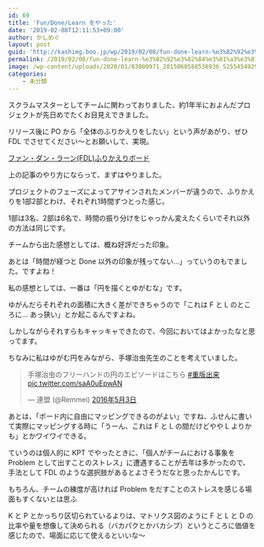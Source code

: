 ```yaml
---
id: 69
title: 'Fun/Done/Learn をやった'
date: '2019-02-08T12:11:53+09:00'
author: かしめぐ
layout: post
guid: 'http://kashimg.boo.jp/wp/2019/02/08/fun-done-learn-%e3%82%92%e3%82%84%e3%81%a3%e3%81%9f/'
permalink: /2019/02/08/fun-done-learn-%e3%82%92%e3%82%84%e3%81%a3%e3%81%9f/
image: /wp-content/uploads/2020/01/83000971_2815060588536936_5255454929803280384_n-scaled-e1579585584805.jpg
categories:
    - 未分類
---
```


スクラムマスターとしてチームに関わっておりました、約1年半におよんだプロジェクトが先日めでたくお目見えできました。

リリース後に PO から「全体のふりかえりをしたい」という声があがり、ぜひ FDL でさせてください〜とお願いして、実現。

[ファン・ダン・ラーン(FDL)ふりかえりボード](https://qiita.com/yattom/items/90ac533d993d3a2d2d0f)

上の記事のやり方にならって、まずはやりました。

プロジェクトのフェーズによってアサインされたメンバーが違うので、ふりかえりを1部2部とわけ、それぞれ1時間ずつとった感じ。

1部は3名、2部は6名で、時間の振り分けをじゃっかん変えたくらいでそれ以外の方法は同じです。

チームから出た感想としては、概ね好評だった印象。

あとは「時間が経つと Done 以外の印象が残ってない…」っていうのもでました。ですよね！

私の感想としては、一番は「円を描くとゆがむな」です。

ゆがんだらそれぞれの面積に大きく差ができちゃうので「これは F と L のところに… あっ狭い」とか起こるんですよね。

しかしながらそれすらもキャッキャできたので、今回においてはよかったなと思ってます。

ちなみに私はゆがむ円をみながら、手塚治虫先生のことを考えていました。

> 手塚治虫のフリーハンドの円のエピソードはこちら [\#重版出来](https://twitter.com/hashtag/%E9%87%8D%E7%89%88%E5%87%BA%E6%9D%A5?src=hash&ref_src=twsrc%5Etfw) [pic.twitter.com/saA0uEpwAN](https://t.co/saA0uEpwAN)
> 
> — 連盟 (@Remmei) [2016年5月3日](https://twitter.com/Remmei/status/727490013156405248?ref_src=twsrc%5Etfw)

<script async="" charset="utf-8" src="https://platform.twitter.com/widgets.js"></script>

あとは、「ボード内に自由にマッピングできるのがよい」ですね、ふせんに書いて実際にマッピングする時に「うーん、これは F と L の間だけどやや L よりかも」とかワイワイできる。

ていうのは個人的に KPT でやったときに、「個人がチームにおける事象を Problem として出すことのストレス」に遭遇することが去年は多かったので、手法として FDL のような選択肢があるとよさそうだなと思ったかんじです。

もちろん、チームの練度が高ければ Problem をだすことのストレスを感じる場面もすくないとは思ふ

K と P とかっちり区切られているよりは、マトリクス図のように F と L と D の比率や量を想像して決められる（バカパクとかバカシブ）というところに価値を感じたので、場面に応じて使えるといいな〜